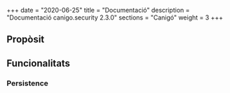 +++
date        = "2020-06-25"
title       = "Documentació"
description = "Documentació canigo.security 2.3.0"
sections    = "Canigó"
weight      = 3
+++

## Propòsit



## Funcionalitats

### Persistence

